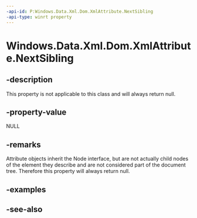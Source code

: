 ----api-id: P:Windows.Data.Xml.Dom.XmlAttribute.NextSibling
-api-type: winrt property
---<!-- Property syntaxpublic Windows.Data.Xml.Dom.IXmlNode NextSibling { get; }--># Windows.Data.Xml.Dom.XmlAttribute.NextSibling## -descriptionThis property is not applicable to this class and will always return null.## -property-valueNULL## -remarksAttribute objects inherit the Node interface, but are not actually child nodes of the element they describe and are not considered part of the document tree. Therefore this property will always return null.## -examples## -see-also